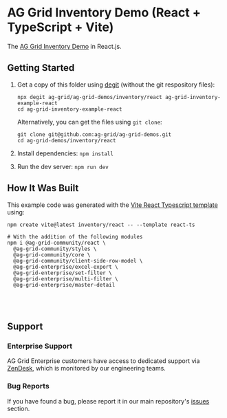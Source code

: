 # AG Grid Inventory Demo (React + TypeScript + Vite)

The [AG Grid Inventory Demo](https://ag-grid.com/example-inventory/) in React.js.

## Getting Started

1. Get a copy of this folder using [degit](https://github.com/Rich-Harris/degit) (without the git respository files):

   ```
   npx degit ag-grid/ag-grid-demos/inventory/react ag-grid-inventory-example-react
   cd ag-grid-inventory-example-react
   ```

   Alternatively, you can get the files using `git clone`:

   ```
   git clone git@github.com:ag-grid/ag-grid-demos.git
   cd ag-grid-demos/inventory/react
   ```

2. Install dependencies: `npm install`
3. Run the dev server: `npm run dev`

## How It Was Built

This example code was generated with the [Vite React Typescript template](https://vitejs.dev/guide/) using:

```
npm create vite@latest inventory/react -- --template react-ts

# With the addition of the following modules
npm i @ag-grid-community/react \
  @ag-grid-community/styles \
  @ag-grid-community/core \
  @ag-grid-community/client-side-row-model \
  @ag-grid-enterprise/excel-export \
  @ag-grid-enterprise/set-filter \
  @ag-grid-enterprise/multi-filter \
  @ag-grid-enterprise/master-detail
```

<br /><br />

## Support

### Enterprise Support

AG Grid Enterprise customers have access to dedicated support via [ZenDesk](https://ag-grid.zendesk.com/hc/en-us), which is monitored by our engineering teams.

### Bug Reports

If you have found a bug, please report it in our main repository's [issues](https://github.com/ag-grid/ag-grid/issues) section.
